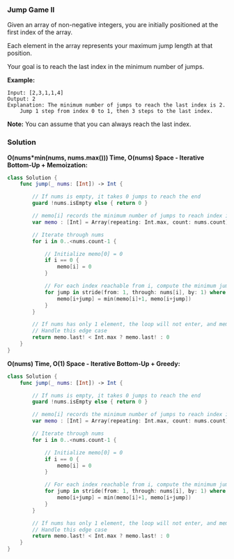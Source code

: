 
### Jump Game II

Given an array of non-negative integers, you are initially positioned at the first index of the array.

Each element in the array represents your maximum jump length at that position.

Your goal is to reach the last index in the minimum number of jumps.

__Example:__
```
Input: [2,3,1,1,4]
Output: 2
Explanation: The minimum number of jumps to reach the last index is 2.
    Jump 1 step from index 0 to 1, then 3 steps to the last index.
```

__Note:__
You can assume that you can always reach the last index.

### Solution
__O(nums*min(nums, nums.max())) Time, O(nums) Space - Iterative Bottom-Up + Memoization:__
```Swift
class Solution {
    func jump(_ nums: [Int]) -> Int {

        // If nums is empty, it takes 0 jumps to reach the end
        guard !nums.isEmpty else { return 0 }

        // memo[i] records the minimum number of jumps to reach index i
        var memo : [Int] = Array(repeating: Int.max, count: nums.count)

        // Iterate through nums
        for i in 0..<nums.count-1 {

            // Initialize memo[0] = 0
            if i == 0 {
                memo[i] = 0
            }

            // For each index reachable from i, compute the minimum jumps needs to reach such index
            for jump in stride(from: 1, through: nums[i], by: 1) where i+jump < nums.count {
                memo[i+jump] = min(memo[i]+1, memo[i+jump])
            }
        }

        // If nums has only 1 element, the loop will not enter, and memo[0] will have initial value Int.max
        // Handle this edge case
        return memo.last! < Int.max ? memo.last! : 0
    }
}
```
__O(nums) Time, O(1) Space - Iterative Bottom-Up + Greedy:__
```Swift
class Solution {
    func jump(_ nums: [Int]) -> Int {

        // If nums is empty, it takes 0 jumps to reach the end
        guard !nums.isEmpty else { return 0 }

        // memo[i] records the minimum number of jumps to reach index i
        var memo : [Int] = Array(repeating: Int.max, count: nums.count)

        // Iterate through nums
        for i in 0..<nums.count-1 {

            // Initialize memo[0] = 0
            if i == 0 {
                memo[i] = 0
            }

            // For each index reachable from i, compute the minimum jumps needs to reach such index
            for jump in stride(from: 1, through: nums[i], by: 1) where i+jump < nums.count {
                memo[i+jump] = min(memo[i]+1, memo[i+jump])
            }
        }

        // If nums has only 1 element, the loop will not enter, and memo[0] will have initial value Int.max
        // Handle this edge case
        return memo.last! < Int.max ? memo.last! : 0
    }
}
```